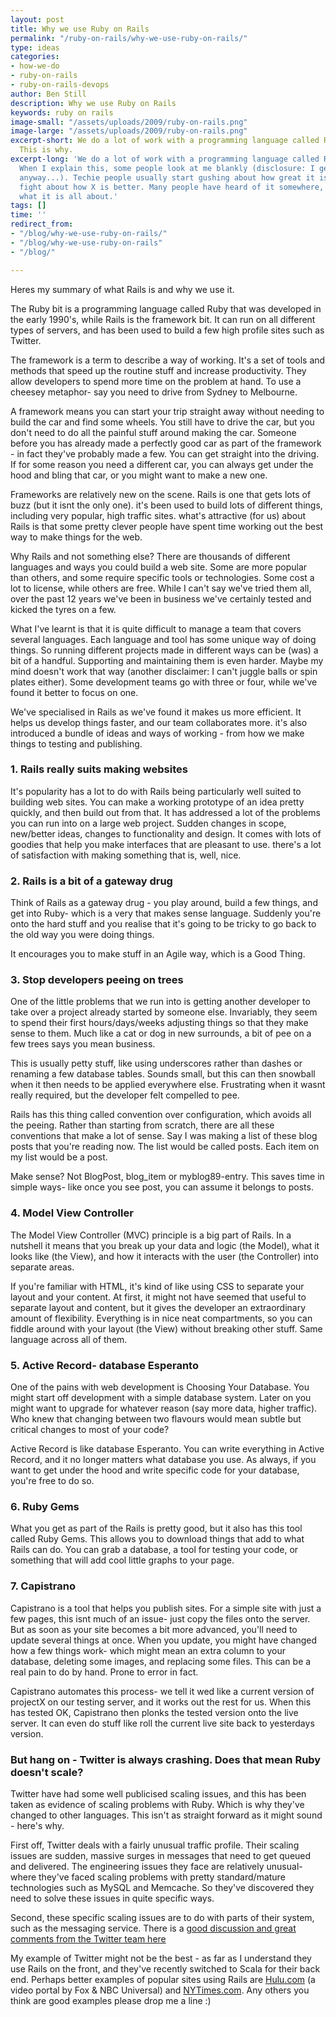 ```yaml
---
layout: post
title: Why we use Ruby on Rails
permalink: "/ruby-on-rails/why-we-use-ruby-on-rails/"
type: ideas
categories:
- how-we-do
- ruby-on-rails
- ruby-on-rails-devops
author: Ben Still
description: Why we use Ruby on Rails
keywords: ruby on rails
image-small: "/assets/uploads/2009/ruby-on-rails.png"
image-large: "/assets/uploads/2009/ruby-on-rails.png"
excerpt-short: We do a lot of work with a programming language called Ruby on Rails.
  This is why.
excerpt-long: 'We do a lot of work with a programming language called Ruby on Rails.
  When I explain this, some people look at me blankly (disclosure: I get that a lot
  anyway...). Techie people usually start gushing about how great it is, or want a
  fight about how X is better. Many people have heard of it somewhere, but are unsure
  what it is all about.'
tags: []
time: ''
redirect_from:
- "/blog/why-we-use-ruby-on-rails/"
- "/blog/why-we-use-ruby-on-rails"
- "/blog/"

---
```

Heres my summary of what Rails is and why we use it.

The Ruby bit is a programming language called Ruby that was developed in the early 1990's, while Rails is the framework bit. It can run on all different types of servers, and has been used to build a few high profile sites such as Twitter.

The framework is a term to describe a way of working. It's a set of tools and methods that speed up the routine stuff and increase productivity. They allow developers to spend more time on the problem at hand. To use a cheesey metaphor- say you need to drive from Sydney to Melbourne.

A framework means you can start your trip straight away without needing to build the car and find some wheels. You still have to drive the car, but you don't need to do all the painful stuff around making the car. Someone before you has already made a perfectly good car as part of the framework - in fact they've probably made a few. You can get straight into the driving. If for some reason you need a different car, you can always get under the hood and bling that car, or you might want to make a new one.

Frameworks are relatively new on the scene. Rails is one that gets lots of buzz (but it isnt the only one). it's been used to build lots of different things, including very popular, high traffic sites. what's attractive (for us) about Rails is that some pretty clever people have spent time working out the best way to make things for the web.

Why Rails and not something else? There are thousands of different languages and ways you could build a web site. Some are more popular than others, and some require specific tools or technologies. Some cost a lot to license, while others are free. While I can't say we've tried them all, over the past 12 years we've been in business we've certainly tested and kicked the tyres on a few.

What I've learnt is that it is quite difficult to manage a team that covers several languages. Each language and tool has some unique way of doing things. So running different projects made in different ways can be (was) a bit of a handful. Supporting and maintaining them is even harder. Maybe my mind doesn't work that way (another disclaimer: I can't juggle balls or spin plates either). Some development teams go with three or four, while we've found it better to focus on one.

We've specialised in Rails as we've found it makes us more efficient. It helps us develop things faster, and our team collaborates more. it's also introduced a bundle of ideas and ways of working - from how we make things to testing and publishing.

### 1. Rails **really** suits making websites

It's popularity has a lot to do with Rails being particularly well suited to building web sites. You can make a working prototype of an idea pretty quickly, and then build out from that. It has addressed a lot of the problems you can run into on a large web project. Sudden changes in scope, new/better ideas, changes to functionality and design. It comes with lots of goodies that help you make interfaces that are pleasant to use. there's a lot of satisfaction with making something that is, well, nice.

### 2. Rails is a bit of a gateway drug

Think of Rails as a gateway drug - you play around, build a few things, and get into Ruby- which is a very that makes sense language. Suddenly you're onto the hard stuff and you realise that it's going to be tricky to go back to the old way you were doing things.

It encourages you to make stuff in an Agile way, which is a Good Thing.

### 3. Stop developers peeing on trees

One of the little problems that we run into is getting another developer to take over a project already started by someone else. Invariably, they seem to spend their first hours/days/weeks adjusting things so that they make sense to them. Much like a cat or dog in new surrounds, a bit of pee on a few trees says you mean business.

This is usually petty stuff, like using underscores rather than dashes or renaming a few database tables. Sounds small, but this can then snowball when it then needs to be applied everywhere else. Frustrating when it wasnt really required, but the developer felt compelled to pee.

Rails has this thing called convention over configuration, which avoids all the peeing. Rather than starting from scratch, there are all these conventions that make a lot of sense. Say I was making a list of these blog posts that you're reading now. The list would be called posts. Each item on my list would be a post.

Make sense? Not BlogPost, blog_item or myblog89-entry. This saves time in simple ways- like once you see post, you can assume it belongs to posts.

### 4. Model View Controller

The Model View Controller (MVC) principle is a big part of Rails. In a nutshell it means that you break up your data and logic (the Model), what it looks like (the View), and how it interacts with the user (the Controller) into separate areas.

If you're familiar with HTML, it's kind of like using CSS to separate your layout and your content. At first, it might not have seemed that useful to separate layout and content, but it gives the developer an extraordinary amount of flexibility. Everything is in nice neat compartments, so you can fiddle around with your layout (the View) without breaking other stuff. Same language across all of them.

### 5. Active Record- database Esperanto

One of the pains with web development is Choosing Your Database. You might start off development with a simple database system. Later on you might want to upgrade for whatever reason (say more data, higher traffic). Who knew that changing between two flavours would mean subtle but critical changes to most of your code?

Active Record is like database Esperanto. You can write everything in Active Record, and it no longer matters what database you use. As always, if you want to get under the hood and write specific code for your database, you're free to do so.

### 6. Ruby Gems

What you get as part of the Rails is pretty good, but it also has this tool called Ruby Gems. This allows you to download things that add to what Rails can do. You can grab a database, a tool for testing your code, or something that will add cool little graphs to your page.

### 7. Capistrano

Capistrano is a tool that helps you publish sites. For a simple site with just a few pages, this isnt much of an issue- just copy the files onto the server. But as soon as your site becomes a bit more advanced, you'll need to update several things at once. When you update, you might have changed how a few things work- which might mean an extra column to your database, deleting some images, and replacing some files. This can be a real pain to do by hand. Prone to error in fact.

Capistrano automates this process- we tell it wed like a current version of projectX on our testing server, and it works out the rest for us. When this has tested OK, Capistrano then plonks the tested version onto the live server. It can even do stuff like roll the current live site back to yesterdays version.

### But hang on - Twitter is always crashing. Does that mean Ruby doesn't scale?

Twitter have had some well publicised scaling issues, and this has been taken as evidence of scaling problems with Ruby. Which is why they've changed to other languages. This isn't as straight forward as it might sound - here's why.

First off, Twitter deals with a fairly unusual traffic profile. Their scaling issues are sudden, massive surges in messages that need to get queued and delivered. The engineering issues they face are relatively unusual- where they've faced scaling problems with pretty standard/mature technologies such as MySQL and Memcache. So they've discovered they need to solve these issues in quite specific ways.

Second, these specific scaling issues are to do with parts of their system, such as the messaging service. There is a [good discussion and great comments from the Twitter team here](https://unlimitednovelty.com/2009/04/twitter-blaming-ruby-for-their-mistakes.html)

My example of Twitter might not be the best - as far as I understand they use Rails on the front, and they've recently switched to Scala for their back end. Perhaps better examples of popular sites using Rails are [Hulu.com](https://hulu.com) (a video portal by Fox & NBC Universal) and [NYTimes.com](https://nytimes.com). Any others you think are good examples please drop me a line :)